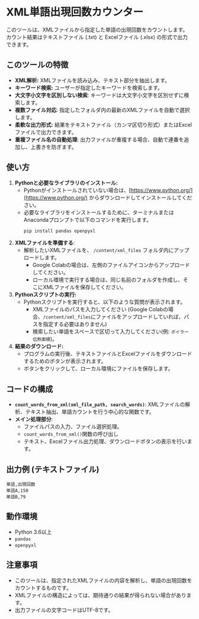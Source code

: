 # XML単語出現回数カウンター

このツールは、XMLファイルから指定した単語の出現回数をカウントします。  
カウント結果はテキストファイル (.txt) と Excelファイル (.xlsx) の形式で出力できます。

## このツールの特徴

*   **XML解析:** XMLファイルを読み込み、テキスト部分を抽出します。
*   **キーワード検索:** ユーザーが指定したキーワードを検索します。
*   **大文字小文字を区別しない検索**: キーワードは大文字小文字を区別せずに検索します。
*   **複数ファイル対応**: 指定したフォルダ内の最新のXMLファイルを自動で選択します。
*   **柔軟な出力形式:** 結果をテキストファイル（カンマ区切り形式）またはExcelファイルで出力できます。
*   **重複ファイル名の自動処理**: 出力ファイルが重複する場合、自動で連番を追加し、上書きを防ぎます。

## 使い方

1.  **Pythonと必要なライブラリのインストール:**
    *   Pythonがインストールされていない場合は、[https://www.python.org/](https://www.python.org/) からダウンロードしてインストールしてください。
    *   必要なライブラリをインストールするために、ターミナルまたはAnacondaプロンプトで以下のコマンドを実行します。
        ```bash
        pip install pandas openpyxl
        ```
2. **XMLファイルを準備する**:
   * 解析したいXMLファイルを、 `/content/xml_files` フォルダ内にアップロードします。
     *  Google Colabの場合は、左側のファイルアイコンからアップロードしてください。
     *  ローカル環境で実行する場合は、同じ名前のフォルダを作成し、そこにXMLファイルを保存してください。
3.  **Pythonスクリプトの実行:**
    *   Pythonスクリプトを実行すると、以下のような質問が表示されます。
        *  XMLファイルのパスを入力してください (Google Colabの場合、`/content/xml_files`にファイルをアップロードしていれば、パスを指定する必要はありません)
        *   検索したい単語をスペースで区切って入力してください(例: `ボイラー 伝熱面積`)。
4.  **結果のダウンロード:**
    *   プログラムの実行後、テキストファイルとExcelファイルをダウンロードするためのボタンが表示されます。
    *   ボタンをクリックして、ローカル環境にファイルを保存します。

## コードの構成

*   **`count_words_from_xml(xml_file_path, search_words)`**: XMLファイルの解析、テキスト抽出、単語カウントを行う中心的な関数です。
*   **メイン処理部分**:
    *   ファイルパスの入力、ファイル選択処理。
    *   `count_words_from_xml()`関数の呼び出し
    *   テキスト、Excelファイル出力処理、ダウンロードボタンの表示を行います。

## 出力例 (テキストファイル)
```
単語,出現回数
単語A,150
単語B,79
```


## 動作環境

*   Python 3.6以上
*   `pandas`
*   `openpyxl`

## 注意事項

*   このツールは、指定されたXMLファイルの内容を解析し、単語の出現回数をカウントするものです。
*   XMLファイルの構造によっては、期待通りの結果が得られない場合があります。
*   出力ファイルの文字コードはUTF-8です。
